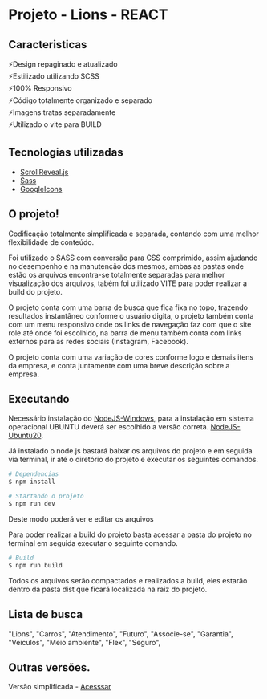 # Projeto - Lions - REACT

## Caracteristicas

⚡️Design repaginado e atualizado\
⚡️Estilizado utilizando SCSS\
⚡️100% Responsivo\
⚡️Código totalmente organizado e separado\
⚡️Imagens tratas separadamente\
⚡️Utilizado o vite para BUILD

## Tecnologias utilizadas

-   [ScrollReveal.js](https://scrollrevealjs.org/)
-   [Sass](https://sass-lang.com/documentation)
-   [GoogleIcons](https://fonts.google.com/icons)



## O projeto!

Codificação totalmente simplificada e separada, contando com uma melhor flexibilidade de conteúdo.

Foi utilizado o SASS com conversão para CSS comprimido, assim ajudando no desempenho e na manutenção dos mesmos, ambas as pastas onde estão os arquivos encontra-se totalmente separadas para melhor visualização dos arquivos, tabém foi utilizado VITE para poder realizar a build do projeto.

O projeto conta com uma barra de busca que fica fixa no topo, trazendo resultados instantâneo conforme o usuário digita, o projeto também conta com um menu responsivo onde os links de navegação faz com que o site role até onde foi escolhido, na barra de menu também conta com links externos para as redes sociais (Instagram, Facebook).

O projeto conta com uma variação de cores conforme logo e demais itens da empresa, e conta juntamente com uma breve descrição sobre a empresa.



## Executando

Necessário instalação do [NodeJS-Windows](https://nodejs.org/pt), para a instalação em sistema operacional UBUNTU deverá ser escolhido a versão correta. [NodeJS-Ubuntu20](https://www.digitalocean.com/community/tutorials/how-to-install-node-js-on-ubuntu-20-04-pt).

Já instalado o node.js bastará baixar os arquivos do projeto e em seguida via terminal, ir até o diretório do projeto e executar os seguintes comandos.

```bash
# Dependencias
$ npm install

# Startando o projeto
$ npm run dev
```

Deste modo poderá ver e editar os arquivos


Para poder realizar a build do projeto basta acessar a pasta do projeto no terminal em seguida executar o seguinte comando.

```bash
# Build
$ npm run build
```

Todos os arquivos serão compactados e realizados a build, eles estarão dentro da pasta dist que ficará localizada na raiz do projeto.


## Lista de busca

"Lions",
"Carros",
"Atendimento",
"Futuro",
"Associe-se",
"Garantia",
"Veiculos",
"Meio ambiente",
"Flex",
"Seguro",


## Outras versões.

Versão simplificada - [Acesssar](https://github.com/jamersonjds/lions-port)
